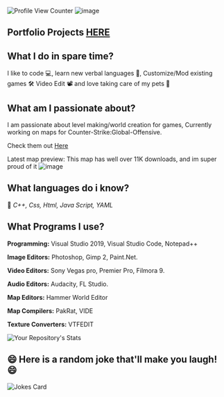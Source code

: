 ![Profile View Counter](https://komarev.com/ghpvc/?username=FilipRusiecki)
![image](https://user-images.githubusercontent.com/57904846/112327466-5c421e80-8cad-11eb-8d55-babba57dbb74.png)

## Portfolio Projects [HERE](https://github.com/FilipRusiecki/ProjectsToShow)

## What I do in spare time?
I like to code 💻, learn new verbal languages 💬, Customize/Mod existing games 🛠 Video Edit 📽 and love taking care of my pets 🐶 


## What am I passionate about?
I am passionate about level making/world creation for games, Currently working on maps for Counter-Strike:Global-Offensive.

Check them out [Here](https://steamcommunity.com/id/SiPsenior/myworkshopfiles/)


Latest map preview: This map has well over 11K downloads, and im super proud of it
![image](https://user-images.githubusercontent.com/57904846/112329898-7e3ca080-8caf-11eb-8f18-0b7cced27d42.png) 


## What languages do i know?
💬 *C++, Css, Html, Java Script, YAML*

## What Programs I use?
**Programming:**
Visual Studio 2019, Visual Studio Code, Notepad++

**Image Editors:**
Photoshop, Gimp 2, Paint.Net.

**Video Editors:**
Sony Vegas pro, Premier Pro, Filmora 9.

**Audio Editors:**
Audacity, FL Studio.

**Map Editors:**
Hammer World Editor

**Map Compilers:**
PakRat, VIDE

**Texture Converters:**
VTFEDIT

![Your Repository's Stats](https://github-readme-stats.vercel.app/api/top-langs/?username=FilipRusiecki&theme=blue-green)



## 😄 Here is a random joke that'll make you laugh! 😄
![Jokes Card](https://readme-jokes.vercel.app/api)

<!--
**FilipRusiecki/FilipRusiecki** is a ✨ _special_ ✨ repository because its `README.md` (this file) appears on your GitHub profile.

Here are some ideas to get you started:

- 🔭 I’m currently working on ...
- 🌱 I’m currently learning ...
- 👯 I’m looking to collaborate on ...
- 🤔 I’m looking for help with ...
- 💬 Ask me about ...
- 📫 How to reach me: ...
- 😄 Pronouns: ...
- ⚡ Fun fact: ...
-->
